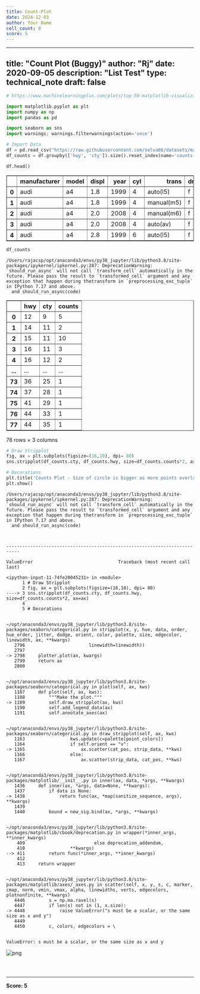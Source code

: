 ```yaml
---
title: Count-Plot
date: 2024-12-03
author: Your Name
cell_count: 8
score: 5
---
```


---
title: "Count Plot (Buggy)"
author: "Rj"
date: 2020-09-05
description: "List Test"
type: technical_note
draft: false
---

```python
# https://www.machinelearningplus.com/plots/top-50-matplotlib-visualizations-the-master-plots-python/
```


```python
import matplotlib.pyplot as plt
import numpy as np
import pandas as pd

import seaborn as sns
import warnings; warnings.filterwarnings(action='once')

# Import Data
df = pd.read_csv("https://raw.githubusercontent.com/selva86/datasets/master/mpg_ggplot2.csv")
df_counts = df.groupby(['hwy', 'cty']).size().reset_index(name='counts')

df.head()

```




<div>
<style scoped>
    .dataframe tbody tr th:only-of-type {
        vertical-align: middle;
    }

    .dataframe tbody tr th {
        vertical-align: top;
    }

    .dataframe thead th {
        text-align: right;
    }
</style>
<table border="1" class="dataframe">
  <thead>
    <tr style="text-align: right;">
      <th></th>
      <th>manufacturer</th>
      <th>model</th>
      <th>displ</th>
      <th>year</th>
      <th>cyl</th>
      <th>trans</th>
      <th>drv</th>
      <th>cty</th>
      <th>hwy</th>
      <th>fl</th>
      <th>class</th>
    </tr>
  </thead>
  <tbody>
    <tr>
      <th>0</th>
      <td>audi</td>
      <td>a4</td>
      <td>1.8</td>
      <td>1999</td>
      <td>4</td>
      <td>auto(l5)</td>
      <td>f</td>
      <td>18</td>
      <td>29</td>
      <td>p</td>
      <td>compact</td>
    </tr>
    <tr>
      <th>1</th>
      <td>audi</td>
      <td>a4</td>
      <td>1.8</td>
      <td>1999</td>
      <td>4</td>
      <td>manual(m5)</td>
      <td>f</td>
      <td>21</td>
      <td>29</td>
      <td>p</td>
      <td>compact</td>
    </tr>
    <tr>
      <th>2</th>
      <td>audi</td>
      <td>a4</td>
      <td>2.0</td>
      <td>2008</td>
      <td>4</td>
      <td>manual(m6)</td>
      <td>f</td>
      <td>20</td>
      <td>31</td>
      <td>p</td>
      <td>compact</td>
    </tr>
    <tr>
      <th>3</th>
      <td>audi</td>
      <td>a4</td>
      <td>2.0</td>
      <td>2008</td>
      <td>4</td>
      <td>auto(av)</td>
      <td>f</td>
      <td>21</td>
      <td>30</td>
      <td>p</td>
      <td>compact</td>
    </tr>
    <tr>
      <th>4</th>
      <td>audi</td>
      <td>a4</td>
      <td>2.8</td>
      <td>1999</td>
      <td>6</td>
      <td>auto(l5)</td>
      <td>f</td>
      <td>16</td>
      <td>26</td>
      <td>p</td>
      <td>compact</td>
    </tr>
  </tbody>
</table>
</div>




```python
df_counts
```

    /Users/rajacsp/opt/anaconda3/envs/py38_jupyter/lib/python3.8/site-packages/ipykernel/ipkernel.py:287: DeprecationWarning: `should_run_async` will not call `transform_cell` automatically in the future. Please pass the result to `transformed_cell` argument and any exception that happen during thetransform in `preprocessing_exc_tuple` in IPython 7.17 and above.
      and should_run_async(code)





<div>
<style scoped>
    .dataframe tbody tr th:only-of-type {
        vertical-align: middle;
    }

    .dataframe tbody tr th {
        vertical-align: top;
    }

    .dataframe thead th {
        text-align: right;
    }
</style>
<table border="1" class="dataframe">
  <thead>
    <tr style="text-align: right;">
      <th></th>
      <th>hwy</th>
      <th>cty</th>
      <th>counts</th>
    </tr>
  </thead>
  <tbody>
    <tr>
      <th>0</th>
      <td>12</td>
      <td>9</td>
      <td>5</td>
    </tr>
    <tr>
      <th>1</th>
      <td>14</td>
      <td>11</td>
      <td>2</td>
    </tr>
    <tr>
      <th>2</th>
      <td>15</td>
      <td>11</td>
      <td>10</td>
    </tr>
    <tr>
      <th>3</th>
      <td>16</td>
      <td>11</td>
      <td>3</td>
    </tr>
    <tr>
      <th>4</th>
      <td>16</td>
      <td>12</td>
      <td>2</td>
    </tr>
    <tr>
      <th>...</th>
      <td>...</td>
      <td>...</td>
      <td>...</td>
    </tr>
    <tr>
      <th>73</th>
      <td>36</td>
      <td>25</td>
      <td>1</td>
    </tr>
    <tr>
      <th>74</th>
      <td>37</td>
      <td>28</td>
      <td>1</td>
    </tr>
    <tr>
      <th>75</th>
      <td>41</td>
      <td>29</td>
      <td>1</td>
    </tr>
    <tr>
      <th>76</th>
      <td>44</td>
      <td>33</td>
      <td>1</td>
    </tr>
    <tr>
      <th>77</th>
      <td>44</td>
      <td>35</td>
      <td>1</td>
    </tr>
  </tbody>
</table>
<p>78 rows × 3 columns</p>
</div>




```python
# Draw Stripplot
fig, ax = plt.subplots(figsize=(16,10), dpi= 80)    
sns.stripplot(df_counts.cty, df_counts.hwy, size=df_counts.counts*2, ax=ax)

# Decorations
plt.title('Counts Plot - Size of circle is bigger as more points overlap', fontsize=22)
plt.show()
```

    /Users/rajacsp/opt/anaconda3/envs/py38_jupyter/lib/python3.8/site-packages/ipykernel/ipkernel.py:287: DeprecationWarning: `should_run_async` will not call `transform_cell` automatically in the future. Please pass the result to `transformed_cell` argument and any exception that happen during thetransform in `preprocessing_exc_tuple` in IPython 7.17 and above.
      and should_run_async(code)



    ---------------------------------------------------------------------------

    ValueError                                Traceback (most recent call last)

    <ipython-input-11-74fe28045231> in <module>
          1 # Draw Stripplot
          2 fig, ax = plt.subplots(figsize=(16,10), dpi= 80)
    ----> 3 sns.stripplot(df_counts.cty, df_counts.hwy, size=df_counts.counts*2, ax=ax)
          4 
          5 # Decorations


    ~/opt/anaconda3/envs/py38_jupyter/lib/python3.8/site-packages/seaborn/categorical.py in stripplot(x, y, hue, data, order, hue_order, jitter, dodge, orient, color, palette, size, edgecolor, linewidth, ax, **kwargs)
       2796                        linewidth=linewidth))
       2797 
    -> 2798     plotter.plot(ax, kwargs)
       2799     return ax
       2800 


    ~/opt/anaconda3/envs/py38_jupyter/lib/python3.8/site-packages/seaborn/categorical.py in plot(self, ax, kws)
       1187     def plot(self, ax, kws):
       1188         """Make the plot."""
    -> 1189         self.draw_stripplot(ax, kws)
       1190         self.add_legend_data(ax)
       1191         self.annotate_axes(ax)


    ~/opt/anaconda3/envs/py38_jupyter/lib/python3.8/site-packages/seaborn/categorical.py in draw_stripplot(self, ax, kws)
       1163                 kws.update(c=palette[point_colors])
       1164                 if self.orient == "v":
    -> 1165                     ax.scatter(cat_pos, strip_data, **kws)
       1166                 else:
       1167                     ax.scatter(strip_data, cat_pos, **kws)


    ~/opt/anaconda3/envs/py38_jupyter/lib/python3.8/site-packages/matplotlib/__init__.py in inner(ax, data, *args, **kwargs)
       1436     def inner(ax, *args, data=None, **kwargs):
       1437         if data is None:
    -> 1438             return func(ax, *map(sanitize_sequence, args), **kwargs)
       1439 
       1440         bound = new_sig.bind(ax, *args, **kwargs)


    ~/opt/anaconda3/envs/py38_jupyter/lib/python3.8/site-packages/matplotlib/cbook/deprecation.py in wrapper(*inner_args, **inner_kwargs)
        409                          else deprecation_addendum,
        410                 **kwargs)
    --> 411         return func(*inner_args, **inner_kwargs)
        412 
        413     return wrapper


    ~/opt/anaconda3/envs/py38_jupyter/lib/python3.8/site-packages/matplotlib/axes/_axes.py in scatter(self, x, y, s, c, marker, cmap, norm, vmin, vmax, alpha, linewidths, verts, edgecolors, plotnonfinite, **kwargs)
       4446         s = np.ma.ravel(s)
       4447         if len(s) not in (1, x.size):
    -> 4448             raise ValueError("s must be a scalar, or the same size as x and y")
       4449 
       4450         c, colors, edgecolors = \


    ValueError: s must be a scalar, or the same size as x and y



    
![png](/mlnotes/images/count-plot_4_2.png)
    



```python

```


```python

```


```python

```


---
**Score: 5**